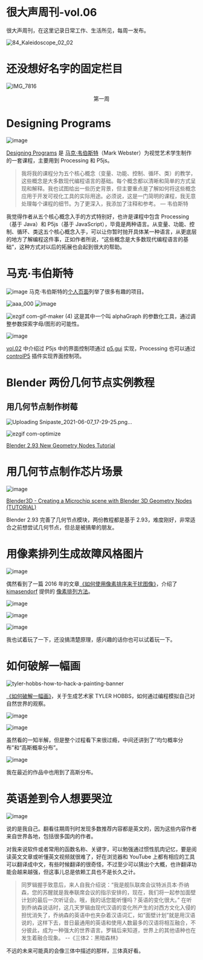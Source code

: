 # 很大声周刊-vol.06
很大声周刊，在这里记录日常工作、生活所见，每周一发布。

![84_Kaleidoscope_02_02](https://user-images.githubusercontent.com/20842136/121626615-5ab41580-caa8-11eb-958e-f054f035cedd.png)

# 还没想好名字的固定栏目
![IMG_7816](https://user-images.githubusercontent.com/20842136/121684634-87404f80-caf1-11eb-957c-7392c4fd4ebf.jpeg)
<p align="center">第一周</p>

# Designing Programs
![image](https://user-images.githubusercontent.com/20842136/121627195-7ff55380-caa9-11eb-912d-eaeb2d092657.png)

[Designing Programs](https://designingprograms.bitbucket.io/index.html) 是 [马克·韦伯斯特](https://twitter.com/motiondesign_01)（Mark Webster）为视觉艺术学生制作的一套课程，主要用到 Processing 和 P5js。

> 我将我的课程分为五个核心概念（变量、功能、控制、循环、类）的教学，这些概念是大多数现代编程语言的基础。每个概念都以清晰和简单的方式呈现和解释。我也试图给出一些历史背景，但主要重点是了解如何将这些概念应用于开发可视化工具的实际用途。必须说，这是一门简明的课程，我无意处理每个课程的细节。为了更深入，我添加了注释和参考。 — 韦伯斯特

我觉得作者从五个核心概念入手的方式特别好，也许是课程中包含 Processing（基于 Java）和 P5js（基于 JavaScript），毕竟是两种语言。从变量、功能、控制、循环、类这五个核心概念入手，可以让你暂时抛开具体某一种语言，从更底层的地方了解编程这件事，正如作者所说，“这些概念是大多数现代编程语言的基础”，这种方式对以后的拓展也会起到很大的帮助。

# 马克·韦伯斯特
![image](https://user-images.githubusercontent.com/20842136/121775190-b1a91000-cbb8-11eb-97f3-0844834bdba4.png)
马克·韦伯斯特的[个人页面](https://area03.bitbucket.io/process)列举了很多有趣的项目。

![aaa_000](https://user-images.githubusercontent.com/20842136/121775243-fb91f600-cbb8-11eb-9b00-edd82c890f00.jpg)
![image](https://user-images.githubusercontent.com/20842136/121775283-47dd3600-cbb9-11eb-8559-f4f94c5efdc0.png)

![ezgif com-gif-maker (4)](https://user-images.githubusercontent.com/20842136/121775837-6ee93700-cbbc-11eb-9d50-16dc96a5c809.gif)
这是其中一个叫 alphaGraph 的参数化工具，通过调整参数探索字母/图形的可能性。

![image](https://user-images.githubusercontent.com/20842136/118215264-cc964080-b4a3-11eb-8a29-2b55d52c3132.png)

[vol.02](vol.02) 中介绍过 P5js 中的界面控制项通过 [p5.gui](https://github.com/bitcraftlab/p5.gui) 实现，Processing 也可以通过 [controlP5](http://www.sojamo.de/libraries/controlP5/) 插件实现界面控制项。

# Blender 两份几何节点实例教程
## 用几何节点制作树莓
![Uploading Snipaste_2021-06-07_17-29-25.png…](https://user-images.githubusercontent.com/20842136/121683478-0765b580-caf0-11eb-976f-54b604f32c57.png)

![ezgif com-optimize](https://user-images.githubusercontent.com/20842136/121683480-092f7900-caf0-11eb-825f-33eb8ca8fa9c.gif)

[Blender 2.93 New Geometry Nodes Tutorial](https://www.youtube.com/watch?v=TjGL4RjR13Q&list=LL&index=2)

# 用几何节点制作芯片场景
![image](https://user-images.githubusercontent.com/20842136/121684433-43e5e100-caf1-11eb-86b0-fd7417d69284.png)

[Blender3D - Creating a Microchip scene with Blender 3D Geometry Nodes (TUTORIAL)](https://www.youtube.com/watch?v=rE6vs7MlqbY&list=LL&index=9&t=1s)

Blender 2.93 完善了几何节点模块，两份教程都是基于 2.93，难度刚好，非常适合之前想尝试几何节点，但总是被搞晕的朋友。

# 用像素排列生成故障风格图片
![image](https://user-images.githubusercontent.com/20842136/121711990-c7adc680-cb0d-11eb-9c39-94f5751e4c41.png)

偶然看到了一篇 2016 年的文章[《如何使用像素排序来干扰图像》](http://datamoshing.com/2016/06/16/how-to-glitch-images-using-pixel-sorting/)，介绍了 [kimasendorf](http://kimasendorf.com/) 提供的 [像素排列方法](https://github.com/kimasendorf/ASDFPixelSort)。

![image](https://user-images.githubusercontent.com/20842136/121711734-80273a80-cb0d-11eb-9f7e-ed49ab48d00f.png)

![image](https://user-images.githubusercontent.com/20842136/121711706-7b628680-cb0d-11eb-943c-01b36ac8649a.png)

![image](https://user-images.githubusercontent.com/20842136/121711721-7dc4e080-cb0d-11eb-9603-b2faa772e682.png)

我也试着玩了一下，还没搞清楚原理，感兴趣的话你也可以试着玩一下。

# 如何破解一幅画
![tyler-hobbs-how-to-hack-a-painting-banner](https://user-images.githubusercontent.com/20842136/121714534-7f43d800-cb10-11eb-8bd4-7cc2aada00ab.jpg)

[《如何破解一幅画》](https://tylerxhobbs.com/essays/2020/how-to-hack-a-painting)，关于生成艺术家 TYLER HOBBS，如何通过编程模拟自己对自然世界的观察。

![image](https://user-images.githubusercontent.com/20842136/121715569-9f27cb80-cb11-11eb-81d7-f97eb1b4f4f1.png)

![image](https://user-images.githubusercontent.com/20842136/121716332-794ef680-cb12-11eb-847d-cb4d1ae4bb72.png)

虽然看的一知半解，但是整个过程看下来很过瘾，中间还讲到了“均匀概率分布”和“高斯概率分布”。

![image](https://user-images.githubusercontent.com/20842136/121716477-a9969500-cb12-11eb-91bf-e69110a2f13b.png)

我在最近的作品中也用到了高斯分布。

# 英语差到令人想要哭泣
![image](https://user-images.githubusercontent.com/20842136/121776425-63e3d600-cbbf-11eb-98ab-5436407a0c3c.png)

说的是我自己。翻看往期周刊时发现多数推荐内容都是英文的，因为这些内容作者来自世界各地，包括很多国内的作者。

对我来说软件或者常用的函数名称、关键字，可以勉强通过惯性肌肉记忆，要是阅读英文文章或听懂英文视频就很难了，好在浏览器和 YouTube 上都有相应的工具可以翻译成中文，有些时候翻译的很奇怪，不过至少可以猜出个大概，也许翻译功能会越来越强，但这事儿总是依赖工具也不是长久之计。

> 同罗辑握手致意后，来人自我介绍说：“我是舰队联席会议特派员本·乔纳森，您的苏醒就是我奉联席会议的指示安排的，现在，我们将一起参加面壁计划的最后一次听证会。哦，我的话您能听懂吗？英语的变化很大。” 在听到乔纳森说话时，这几天罗辑由现代汉语的变化所产生的对西方文化入侵的担忧消失了，乔纳森的英语中也夹杂着汉语词汇，如“面壁计划”就是用汉语说的，这样下去，昔日最通用的英语和使用人数最多的汉语将相互融合，不分彼此，成为一种强大的世界语言。罗辑后来知道，世界上的其他语种也在发生着融合现象。 --《三体2：黑暗森林》

不远的未来可能真的会像三体中描述的那样，三体真好看。